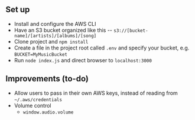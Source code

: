## Set up
* Install and configure the AWS CLI
* Have an S3 bucket organized like this -- `s3://[bucket-name]/[artists]/[albums]/[song]`
* Clone project and `npm install`
* Create a file in the project root called `.env` and specify your bucket, e.g. `BUCKET=MyMusicBucket`
* Run `node index.js` and direct browser to `localhost:3000`

## Improvements (to-do)
* Allow users to pass in their own AWS keys, instead of reading from `~/.aws/credentials`
* Volume control
    * `window.audio.volume`